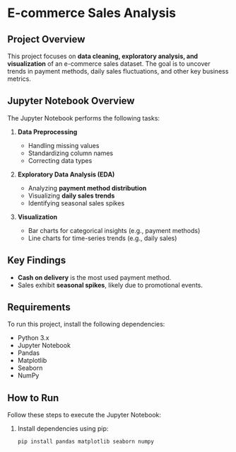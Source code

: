 # **E-commerce Sales Analysis**  

## **Project Overview**  
This project focuses on **data cleaning, exploratory analysis, and visualization** of an e-commerce sales dataset. The goal is to uncover trends in payment methods, daily sales fluctuations, and other key business metrics.  

## **Jupyter Notebook Overview**  
The Jupyter Notebook performs the following tasks:  

1. **Data Preprocessing**  
   - Handling missing values  
   - Standardizing column names  
   - Correcting data types  

2. **Exploratory Data Analysis (EDA)**  
   - Analyzing **payment method distribution**  
   - Visualizing **daily sales trends**  
   - Identifying seasonal sales spikes  

3. **Visualization**  
   - Bar charts for categorical insights (e.g., payment methods)  
   - Line charts for time-series trends (e.g., daily sales)  

## **Key Findings**  
- **Cash on delivery** is the most used payment method.  
- Sales exhibit **seasonal spikes**, likely due to promotional events.  

## **Requirements**  
To run this project, install the following dependencies:  

- Python 3.x  
- Jupyter Notebook  
- Pandas  
- Matplotlib  
- Seaborn  
- NumPy  

## **How to Run**  
Follow these steps to execute the Jupyter Notebook:  

1. Install dependencies using pip:  
   ```bash
   pip install pandas matplotlib seaborn numpy

